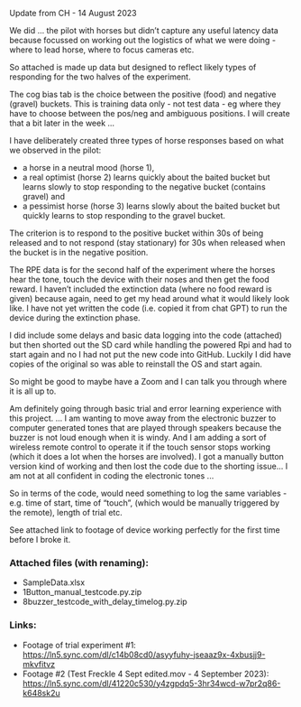 Update from CH - 14 August 2023

We did ... the pilot with horses but didn’t capture any useful latency data because focussed on working out the logistics of what we were doing - where to lead horse, where to focus cameras etc.

So attached is made up data but designed to reflect likely types of responding for the two halves of the experiment.

The cog bias tab is the choice between the positive (food) and negative (gravel) buckets.  This is training data only - not test data - eg where they have to choose between the pos/neg and ambiguous positions.  I will create that a bit later in the week ...

I have deliberately created three types of horse responses based on what we observed in the pilot:
- a horse in a neutral mood (horse 1),
- a real optimist (horse 2) learns quickly about the baited bucket but learns slowly to stop responding to the negative bucket (contains gravel) and
- a pessimist horse (horse 3) learns slowly about the baited bucket but quickly learns to stop responding to the gravel bucket.

The criterion is to respond to the positive bucket within 30s of being released and to not respond (stay stationary) for 30s when released when the bucket is in the negative position.

The RPE data is for the second half of the experiment where the horses hear the tone, touch the device with their noses and then get the food reward.  I haven’t included the extinction data (where no food reward is given) because again, need to get my head around what it would likely look like.  I have not yet written the code (i.e. copied it from chat GPT) to run the device during the extinction phase.

I did include some delays and basic data logging into the code (attached) but then shorted out the SD card while handling the powered Rpi and had to start again and no I had not put the new code into GitHub.  Luckily I did have copies of the original so was able to reinstall the OS and start again.

So might be good to maybe have a Zoom and I can talk you through where it is all up to.

Am definitely going through basic trial and error learning experience with this project. ... I am wanting to move away from the electronic buzzer to computer generated tones that are played through speakers because the buzzer is not loud enough when it is windy.  And I am adding a sort of wireless remote control to operate it if the touch sensor stops working (which it does a lot when the horses are involved).  I got a manually button version kind of working and then lost the code due to the shorting issue... I am not at all confident in coding the electronic tones ...

So in terms of the code, would need something to log the same variables - e.g. time of start, time of “touch”, (which would be manually triggered by the remote), length of trial etc.

See attached link to footage of device working perfectly for the first time before I broke it.

### Attached files (with renaming):
- SampleData.xlsx
- 1Button_manual_testcode.py.zip
- 8buzzer_testcode_with_delay_timelog.py.zip

### Links:
- Footage of trial experiment #1: https://ln5.sync.com/dl/c14b08cd0/asyyfuhy-jseaaz9x-4xbusjj9-mkvfitvz
- Footage #2 (Test Freckle 4 Sept edited.mov - 4 September 2023): https://ln5.sync.com/dl/41220c530/y4zgpdq5-3hr34wcd-w7pr2q86-k648sk2u
